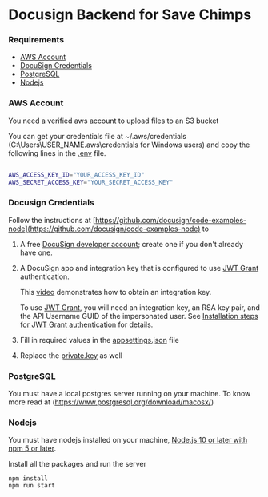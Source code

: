 # Docusign Backend for Save Chimps

### Requirements

- [AWS Account](#AWS-Account)
- [DocuSign Credentials](#DocuSign-Credentials)
- [PostgreSQL](#PostgreSQL)
- [Nodejs](#Nodejs)

### AWS Account

You need a verified aws account to upload files to an S3 bucket

You can get your credentials file at ~/.aws/credentials (C:\Users\USER_NAME\.aws\credentials for Windows users) and copy the following lines in the [.env](./src/config/config.env) file.

```bash

AWS_ACCESS_KEY_ID="YOUR_ACCESS_KEY_ID"
AWS_SECRET_ACCESS_KEY="YOUR_SECRET_ACCESS_KEY"

```

### Docusign Credentials

Follow the instructions at [https://github.com/docusign/code-examples-node](https://github.com/docusign/code-examples-node) to

1. A free [DocuSign developer account](https://go.docusign.com/o/sandbox/); create one if you don't already have one.
2. A DocuSign app and integration key that is configured to use [JWT Grant](https://developers.docusign.com/platform/auth/jwt/) authentication.

   This [video](https://www.youtube.com/watch?v=eiRI4fe5HgM) demonstrates how to obtain an integration key.

   To use [JWT Grant](https://developers.docusign.com/platform/auth/jwt/), you will need an integration key, an RSA key pair, and the API Username GUID of the impersonated user. See [Installation steps for JWT Grant authentication](#installation-steps-for-jwt-grant-authentication) for details.

3. Fill in required values in the [appsettings.json](./src/config/appsettings.json) file

4. Replace the [private.key](./src/config/private.key) as well

### PostgreSQL

You must have a local postgres server running on your machine. To know more read at (https://www.postgresql.org/download/macosx/)

### Nodejs

You must have nodejs installed on your machine, [Node.js 10 or later with npm 5 or later](https://nodejs.org/en/download/).

Install all the packages and run the server

```
npm install
npm run start
```
